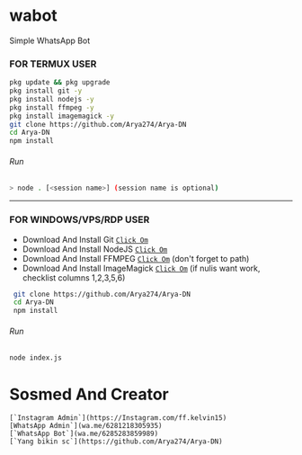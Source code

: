 # wabot
Simple WhatsApp Bot

### FOR TERMUX USER
```bash
pkg update && pkg upgrade
pkg install git -y
pkg install nodejs -y
pkg install ffmpeg -y
pkg install imagemagick -y
git clone https://github.com/Arya274/Arya-DN
cd Arya-DN
npm install
```
###### Run
```bash
> node . [<session name>] (session name is optional)
```

---------

### FOR WINDOWS/VPS/RDP USER
* Download And Install Git [`Click Om`](https://git-scm.com/downloads) <br>
* Download And Install NodeJS [`Click Om`](https://nodejs.org/en/download) <br>
* Download And Install FFMPEG [`Click Om`](https://ffmpeg.org/download.html) (don't forget to path) 
* Download And Install ImageMagick [`Click Om`](https://imagemagick.org/script/download.php) (if nulis want work,  checklist columns 1,2,3,5,6) 
```bash
 git clone https://github.com/Arya274/Arya-DN
 cd Arya-DN
 npm install
```
###### Run
```bash
node index.js
```

# Sosmed And Creator
```thanks
[`Instagram Admin`](https://Instagram.com/ff.kelvin15)
[WhatsApp Admin`](wa.me/6281218305935)
[`WhatsApp Bot`](wa.me/6285283859989)
[`Yang bikin sc`](https://github.com/Arya274/Arya-DN)
